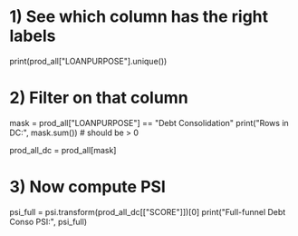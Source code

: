 # 1) See which column has the right labels
print(prod_all["LOANPURPOSE"].unique())

# 2) Filter on that column
mask = prod_all["LOANPURPOSE"] == "Debt Consolidation"
print("Rows in DC:", mask.sum())   # should be > 0

prod_all_dc = prod_all[mask]

# 3) Now compute PSI
psi_full = psi.transform(prod_all_dc[["SCORE"]])[0]
print("Full-funnel Debt Conso PSI:", psi_full)
